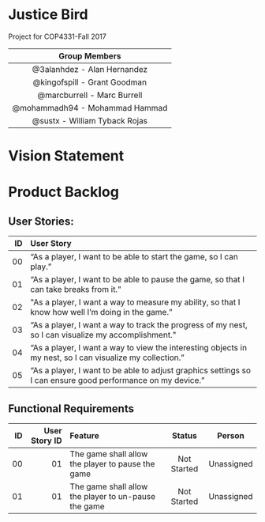 # Justice Bird

  Project for COP4331-Fall 2017
  
  | Group Members |
  |:-------------:|
  | @3alanhdez - Alan Hernandez |
  | @kingofspill - Grant Goodman |
  | @marcburrell - Marc Burrell |
  | @mohammadh94 - Mohammad Hammad |
  | @sustx - William Tyback Rojas |

# Vision Statement
  
  

# Product Backlog

  ## User Stories:
 
  | ID | User Story |
  |---:|:-----------|
  | 00 | “As a player, I want to be able to start the game, so I can play.” |
  | 01 | “As a player, I want to be able to pause the game, so that I can take breaks from it.” |
  | 02 | "As a player, I want a way to measure my ability, so that I know how well I’m doing in the game.” |
  | 03 | “As a player, I want a way to track the progress of my nest, so I can visualize my accomplishment." |
  | 04 | “As a player, I want a way to view the interesting objects in my nest, so I can visualize my collection.”|
  | 05 | “As a player, I want to be able to adjust graphics settings so I can ensure good performance on my device.” |

  
  ## Functional Requirements

  | ID | User Story ID | Feature | Status | Person |
  |---:|--------------:|:--------|:------:|:------:|
  | 00 | 01            | The game shall allow the player to pause the game | Not Started | Unassigned |
  | 01 | 01            | The game shall allow the player to un-pause the game | Not Started | Unassigned |
